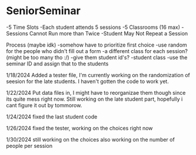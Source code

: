 # SeniorSeminar

-5 Time Slots
-Each student attends 5 sessions
-5 Classrooms (16 max)
-Sessions Cannot Run more than Twice
-Student May Not Repeat a Session

Process (maybe idk)
-somehow have to prioritize first choice
-use random for the people who didn't fill out a form
-a different class for each session? (might be too many tho :/)
-give them student id's? 
-student class
-use the seminar ID and assign that to the students

1/18/2024
Added a tester file, I'm currently working on the randomization of seesion for the late students. I haven't gotten the code to work yet.

1/22/2024
Put data files in, I might have to reorganizae them though since its quite mess right now. Still working on the late student part, hopefully i cant figure it out by tommorow. 

1/24/2024
fixed the last student code

1/26/2024
fixed the tester, working on the choices right now

1/30/2024
still working on the choices also working on the number of people per session
